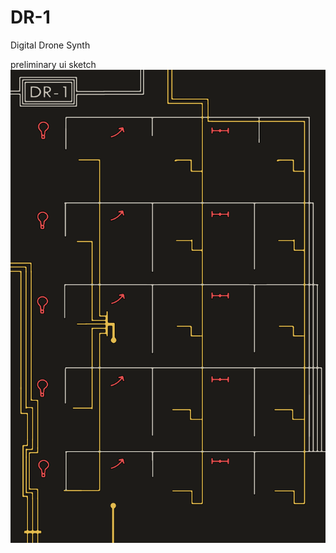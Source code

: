 # DR-1
Digital Drone Synth

preliminary ui sketch
![alt text](https://github.com/tparker48/DR-1/blob/main/Images/pre_ui_sketch.png)
